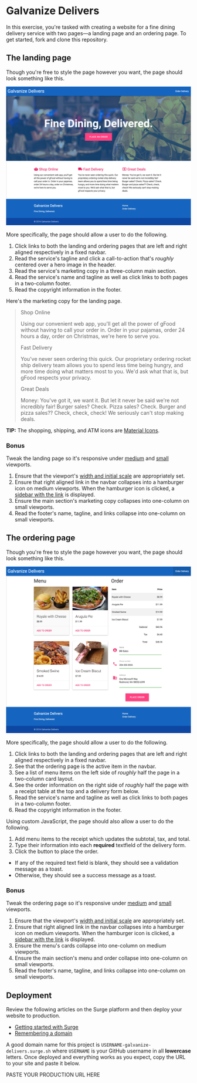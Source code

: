 # Galvanize Delivers

In this exercise, you're tasked with creating a website for a fine dining delivery service with two pages—a landing page and an ordering page. To get started, fork and clone this repository.

## The landing page

Though you're free to style the page however you want, the page should look something like this.

![index](screenshots/index_large.png)

More specifically, the page should allow a user to do the following.

1. Click links to both the landing and ordering pages that are left and right aligned respectively in a fixed navbar.
1. Read the service's tagline and click a call-to-action that's _roughly_ centered over a hero image in the header.
1. Read the service's marketing copy in a three-column main section.
1. Read the service's name and tagline as well as click links to both pages in a two-column footer.
1. Read the copyright information in the footer.

Here's the marketing copy for the landing page.

> Shop Online
>
> Using our convenient web app, you'll get all the power of gFood without having to call your order in. Order in your pajamas, order 24 hours a day, order on Christmas, we're here to serve you.
>
> Fast Delivery
>
> You've never seen ordering this quick. Our proprietary ordering rocket ship delivery team allows you to spend less time being hungry, and more time doing what matters most to you. We'd ask what that is, but gFood respects your privacy.
>
> Great Deals
>
> Money: You've got it, we want it. But let it never be said we're not incredibly fair! Burger sales? Check. Pizza sales? Check. Burger and pizza sales?? Check, check, check! We seriously can't stop making deals.

**TIP:** The shopping, shipping, and ATM icons are [Material Icons](https://design.google.com/icons/).

### Bonus

Tweak the landing page so it's responsive under [medium](screenshots/index_medium.png) and [small](screenshots/index_small.png) viewports.

1. Ensure that the viewport's [width and initial scale](https://developer.mozilla.org/en-US/docs/Mozilla/Mobile/Viewport_meta_tag) are appropriately set.
1. Ensure that right aligned link in the navbar collapses into a hamburger icon on medium viewports. When the hamburger icon is clicked, a [sidebar with the link](screenshots/index_medium_sidebar.png) is displayed.
1. Ensure the main section's marketing copy collapses into one-column on small viewports.
1. Read the footer's name, tagline, and links collapse into one-column on small viewports.

## The ordering page

Though you're free to style the page however you want, the page should look something like this.

![order](screenshots/order_large.png)

More specifically, the page should allow a user to do the following.

1. Click links to both the landing and ordering pages that are left and right aligned respectively in a fixed navbar.
1. See that the ordering page is the active item in the navbar.
1. See a list of menu items on the left side of _roughly_ half the page in a two-column card layout.
1. See the order information on the right side of _roughly_ half the page with a receipt table at the top and a delivery form below.
1. Read the service's name and tagline as well as click links to both pages in a two-column footer.
1. Read the copyright information in the footer.

Using custom JavaScript, the page should also allow a user to do the following.

1. Add menu items to the receipt which updates the subtotal, tax, and total.
1. Type their information into each **required** textfield of the delivery form.
1. Click the button to place the order.
  - If any of the required text field is blank, they should see a validation message as a toast.
  - Otherwise, they should see a success message as a toast.

### Bonus

Tweak the ordering page so it's responsive under [medium](screenshots/order_medium.png) and [small](screenshots/order_small.png) viewports.

1. Ensure that the viewport's [width and initial scale](https://developer.mozilla.org/en-US/docs/Mozilla/Mobile/Viewport_meta_tag) are appropriately set.
1. Ensure that right aligned link in the navbar collapses into a hamburger icon on medium viewports. When the hamburger icon is clicked, a [sidebar with the link](screenshots/index_medium_sidebar.png) is displayed.
1. Ensure the menu's cards collapse into one-column on medium viewports.
1. Ensure the main section's menu and order collapse into one-column on small viewports.
1. Read the footer's name, tagline, and links collapse into one-column on small viewports.

## Deployment

Review the following articles on the Surge platform and then deploy your website to production.

- [Getting started with Surge](http://surge.sh/help/getting-started-with-surge)
- [Remembering a domain](http://surge.sh/help/remembering-a-domain)

A good domain name for this project is `USERNAME-galvanize-delivers.surge.sh` where `USERNAME` is your GitHub username in all **lowercase** letters. Once deployed and everything works as you expect, copy the URL to your site and paste it below.

PASTE YOUR PRODUCTION URL HERE
